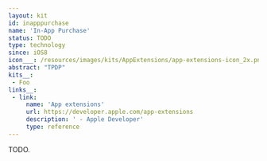```yaml
---
layout: kit
id: inapppurchase
name: 'In-App Purchase'
status: TODO
type: technology
since: iOS8
icon___: /resources/images/kits/AppExtensions/app-extensions-icon_2x.png
abstract: "TPDP"
kits__:
 - Foo
links__:
 - link:
     name: 'App extensions'
     url: https://developer.apple.com/app-extensions
     description: ' - Apple Developer'
     type: reference
---
```


TODO.